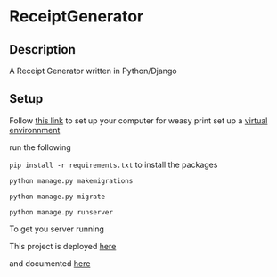 # ReceiptGenerator

## Description
 A Receipt Generator written in Python/Django

## Setup
Follow [this link](https://doc.courtbouillon.org/weasyprint/stable/first_steps.html) to set up your computer for weasy print
set up a [virtual environnment](https://realpython.com/python-virtual-environments-a-primer/)

run the following

```pip install -r requirements.txt``` to install the packages

```
python manage.py makemigrations
```
```python manage.py migrate```

```python manage.py runserver```

To get you server running

This project is deployed [here](https://receipt-makr.herokuapp.com/)

and  documented [here](https://documenter.getpostman.com/view/15225360/Uyr4KLLS)

